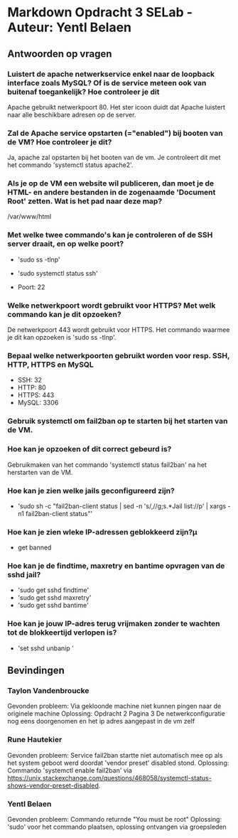 # Markdown Opdracht 3 SELab - Auteur: Yentl Belaen

## Antwoorden op vragen

### Luistert de apache netwerkservice enkel naar de loopback interface zoals MySQL? Of is de service meteen ook van buitenaf toegankelijk? Hoe controleer je dit

Apache gebruikt netwerkpoort 80. Het ster icoon duidt dat Apache luistert naar alle beschikbare adresen op de server.

### Zal de Apache service opstarten (="enabled") bij booten van de VM? Hoe controleer je dit?

Ja, apache zal opstarten bij het booten van de vm. Je controleert dit met het commando 'systemctl status apache2'.

### Als je op de VM een website wil publiceren, dan moet je de HTML- en andere bestanden in de zogenaamde 'Document Root' zetten. Wat is het pad naar deze map?

/var/www/html

### Met welke twee commando's kan je controleren of de SSH server draait, en op welke poort?

- 'sudo ss -tlnp'
- 'sudo systemctl status ssh'

- Poort: 22

### Welke netwerkpoort wordt gebruikt voor HTTPS? Met welk commando kan je dit opzoeken?

De netwerkpoort 443 wordt gebruikt voor HTTPS. Het commando waarmee je dit kan opzoeken is 'sudo ss -tlnp'.

### Bepaal welke netwerkpoorten gebruikt worden voor resp. SSH, HTTP, HTTPS en MySQL

- SSH: 32
- HTTP: 80
- HTTPS: 443
- MySQL: 3306

### Gebruik systemctl om fail2ban op te starten bij het starten van de VM.

### Hoe kan je opzoeken of dit correct gebeurd is?

Gebruikmaken van het commando 'systemctl status fail2ban' na het herstarten van de VM.

### Hoe kan je zien welke jails geconfigureerd zijn?

- 'sudo sh -c "fail2ban-client status | sed -n 's/,//g;s.\*Jail list://p' | xargs -n1 fail2ban-client status"'

### Hoe kan je zien wleke IP-adressen geblokkeerd zijn?µ

- get <Jail naam> banned

### Hoe kan je de findtime, maxretry en bantime opvragen van de sshd jail?

- 'sudo get sshd findtime'
- 'sudo get sshd maxretry'
- 'sudo get sshd bantime'

### Hoe kan je jouw IP-adres terug vrijmaken zonder te wachten tot de blokkeertijd verlopen is?

- 'set sshd unbanip <IP-adres>'

## Bevindingen

### Taylon Vandenbroucke

Gevonden probleem: Via gekloonde machine niet kunnen pingen naar de originele machine
Oplossing: Opdracht 2 Pagina 3 De netwerkconfiguratie nog eens doorgenomen en het ip adres aangepast in de vm zelf

### Rune Hautekier

Gevonden probleem: Service fail2ban startte niet automatisch mee op als het system geboot werd doordat 'vendor preset' disabled stond.
Oplossing: Commando 'systemctl enable fail2ban' via https://unix.stackexchange.com/questions/468058/systemctl-status-shows-vendor-preset-disabled.

### Yentl Belaen

Gevonden probleem: Commando returnde "You must be root"
Oplossing: 'sudo' voor het commando plaatsen, oplossing ontvangen via groepsleden
